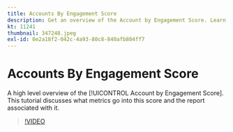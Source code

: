```yaml
---
title: Accounts By Engagement Score
description: Get an overview of the Account by Engagement Score. Learn what metrics go into this score and the report associated with it.
kt: 11241
thumbnail: 347248.jpeg
exl-id: 0e2a18f2-042c-4a93-80c8-840afb804ff7
---
```

# Accounts By Engagement Score

A high level overview of the [!UICONTROL Account by Engagement Score].  This tutorial discusses what metrics go into this score and the report associated with it.

>[!VIDEO](https://video.tv.adobe.com/v/347248/?quality=12&learn=on)
